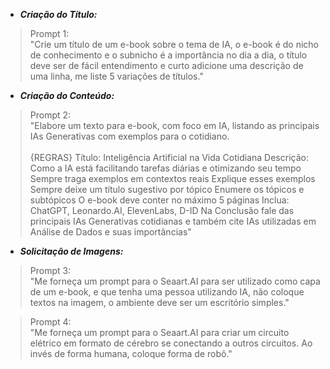 - ***Criação do Título:***
>Prompt 1:
\
"Crie um título de um e-book sobre o tema de IA, o e-book é do nicho de conhecimento e o subnicho é a importância no dia a dia, o título deve ser de fácil entendimento e curto adicione uma descrição de uma linha, me liste 5 variações de títulos."

- ***Criação do Conteúdo:***
> Prompt 2:
\
"Elabore um texto para e-book, com foco em IA, listando as principais IAs Generativas com exemplos para o cotidiano.
\
\
{REGRAS}
> Título: Inteligência Artificial na Vida Cotidiana
> Descrição:  Como a IA está facilitando tarefas diárias e otimizando seu tempo
> Sempre traga exemplos em contextos reais
> Explique esses exemplos
> Sempre deixe um título sugestivo por tópico
> Enumere os tópicos e subtópicos
> O e-book deve conter no máximo 5 páginas
> Inclua: ChatGPT, Leonardo.AI, ElevenLabs, D-ID
> Na Conclusão fale das principais IAs Generativas cotidianas e também cite IAs utilizadas em Análise de Dados e suas importâncias"  

- ***Solicitação de Imagens:***
> Prompt 3: 
\
"Me forneça um prompt para o Seaart.AI para ser utilizado como capa de um e-book, e que tenha uma pessoa utilizando IA, não coloque textos na imagem, o ambiente deve ser um escritório simples."  

> Prompt 4:
\
"Me forneça um prompt para o Seaart.AI para criar um circuito elétrico em formato de cérebro se conectando a outros circuitos. Ao invés de forma humana, coloque forma de robô."